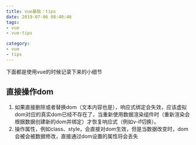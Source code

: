 ```yaml
---
title: vue基础：tips
date: 2019-07-06 08:40:46
tags:
- vue
- vue-tips

category:
- vue
- tips
---
```

下面都是使用vue的时候记录下来的小细节

## 直接操作dom
1. 如果直接删除或者替换dom（文本内容也是），响应式绑定会失效，应该虚拟dom对应的真实dom已经不存在了，当重新使用数据渲染组件时（重新渲染会根据数据创建新的dom并绑定）才恢复响应式（例如v-if切换）。
2. 操作属性，例如class、style，会直接对dom生效，但是当数据改变时，dom会被会被数据修改，直接通过dom设置的属性将会丢失
